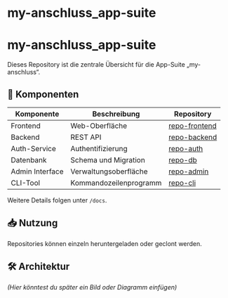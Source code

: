 # my-anschluss_app-suite

# my-anschluss_app-suite

Dieses Repository ist die zentrale Übersicht für die App-Suite „my-anschluss“.

## 🔗 Komponenten

| Komponente         | Beschreibung                       | Repository |
|--------------------|------------------------------------|------------|
| Frontend           | Web-Oberfläche                     | [repo-frontend](https://github.com/dein-user/repo-frontend) |
| Backend            | REST API                           | [repo-backend](https://github.com/dein-user/repo-backend)   |
| Auth-Service       | Authentifizierung                  | [repo-auth](https://github.com/dein-user/repo-auth)         |
| Datenbank          | Schema und Migration               | [repo-db](https://github.com/dein-user/repo-db)             |
| Admin Interface    | Verwaltungsoberfläche              | [repo-admin](https://github.com/dein-user/repo-admin)       |
| CLI-Tool           | Kommandozeilenprogramm             | [repo-cli](https://github.com/dein-user/repo-cli)           |

Weitere Details folgen unter `/docs`.

## 📥 Nutzung

Repositories können einzeln heruntergeladen oder geclont werden.

## 🛠 Architektur

*(Hier könntest du später ein Bild oder Diagramm einfügen)*
